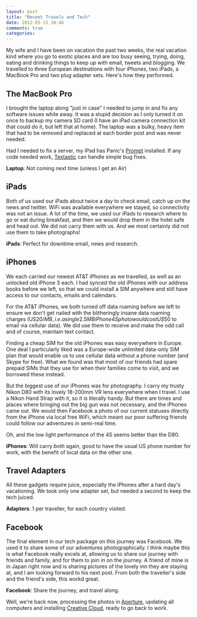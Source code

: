 ```yaml
---
layout: post
title: "Recent Travels and Tech"
date: 2012-05-15 10:46
comments: true
categories: 
---
```


My wife and I have been on vacation the past two weeks, the real vacation kind where you go to exotic places and are too busy seeing, trying, doing, eating and drinking things to keep up with email, tweets and blogging. We travelled to three European destinations with four iPhones, two iPads, a MacBook Pro and two plug adapter sets. Here's how they performed.

## The MacBook Pro

I brought the laptop along "just in case" I needed to jump in and fix any software issues while away. It was a stupid decision as I only turned it on once to backup my camera SD card (I have an iPad camera connection kit that could do it, but left that at home). The laptop was a bulky, heavy item that had to be removed and replaced at each border post and was never needed.

Had I needed to fix a server, my iPad has Panic's [Prompt](http://itunes.apple.com/us/app/prompt/id421507115?mt=8) installed. If any code needed work, [Textastic](http://www.textasticapp.com/) can handle simple bug fixes.

**Laptop**: Not coming next time (unless I get an Air)

## iPads

Both of us used our iPads about twice a day to check email, catch up on the news and twitter. WiFi was available everywhere we stayed, so connectivity was not an issue. A lot of the time, we used our iPads to research where to go or eat during breakfast, and then we would drop them in the hotel safe and head out. We did not carry them with us. And we most certainly did not use them to take photographs!

**iPads**: Perfect for downtime email, news and research.

## iPhones

We each carried our newest AT&T iPhones as we travelled, as well as an unlocked old iPhone 3 each. I had synced the old iPhones with our address books before we left, so that we could install a SIM anywhere and still have access to our contacts, emails and calendars.

For the AT&T iPhones, we both turned off data roaming before we left to ensure we don't get nailed with the blitheringly insane data roaming charges (US$20/MB, i.e. a single 2.5MB iPhone 4S photo would cost US$50 to email via cellular data). We did use them to receive and make the odd call and of course, maintain text contact.

Finding a cheap SIM for the old iPhones was easy everywhere in Europe. One deal I particularly liked was a Europe-wide unlimited data-only SIM plan that would enable us to use cellular data without a phone number (and Skype for free). What we found was that most of our friends had spare prepaid SIMs that they use for when their families come to visit, and we borrowed these instead.

But the biggest use of our iPhones was for photography. I carry my trusty Nikon D80 with its lovely 18-200mm VR lens everywhere when I travel. I use a Nikon Hand Strap with it, so it is literally handy. But there are times and places where bringing out the big gun was not necessary, and the iPhones came out. We would then Facebook a photo of our current statuses directly from the iPhone via local free WiFi, which meant our poor suffering friends could follow our adventures in semi-real time.

Oh, and the low light performance of the 4S seems better than the D80.

**iPhones**: Will carry *both* again, good to have the usual US phone number for work, with the benefit of local data on the other one.

## Travel Adapters

All these gadgets require juice, especially the iPhones after a hard day's vacationing. We took only one adapter set, but needed a second to keep the tech juiced.

**Adapters**: 1 per traveller, for each country visited.

## Facebook

The final element in our tech package on this journey was Facebook. We used it to share some of our adventures photographically. I think maybe this is what Facebook really excels at, allowing us to share our journey with friends and family, and for them to join in on the journey. A friend of mine is in Japan right now and is sharing pictures of the lovely inn they are staying at, and I am looking forward to his next post. From both the traveller's side and the friend's side, this workd great.

**Facebook**: Share the journey, and travel along.

Well, we're back now, processing the photos in [Aperture](http://www.apple.com/aperture/), updating all computers and installing [Creative Cloud](http://success.adobe.com/en/na/sem/products/creativesuite/cloud.html?kw=p&sdid=JRSIL&skwcid=TC|22178|adobe%20creative%20cloud||S|e|10550315320), ready to go back to work.
